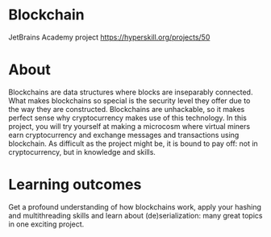 # Blockchain
JetBrains Academy project https://hyperskill.org/projects/50
# About
Blockchains are data structures where blocks are inseparably connected. What makes blockchains so special is the security level they offer due to the way they are constructed. Blockchains are unhackable, so it makes perfect sense why cryptocurrency makes use of this technology. In this project, you will try yourself at making a microcosm where virtual miners earn cryptocurrency and exchange messages and transactions using blockchain. As difficult as the project might be, it is bound to pay off: not in cryptocurrency, but in knowledge and skills.
# Learning outcomes
Get a profound understanding of how blockchains work, apply your hashing and multithreading skills and learn about (de)serialization: many great topics in one exciting project.

